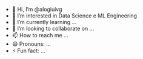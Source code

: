 - 👋 Hi, I’m @alogiuivg
- 👀 I’m interested in Data Science e ML Engineering
- 🌱 I’m currently learning ...
- 💞️ I’m looking to collaborate on ...
- 📫 How to reach me ...
- 😄 Pronouns: ...
- ⚡ Fun fact: ...

<!---
alogiuivg/alogiuivg is a ✨ special ✨ repository because its `README.md` (this file) appears on your GitHub profile.
You can click the Preview link to take a look at your changes.
--->
